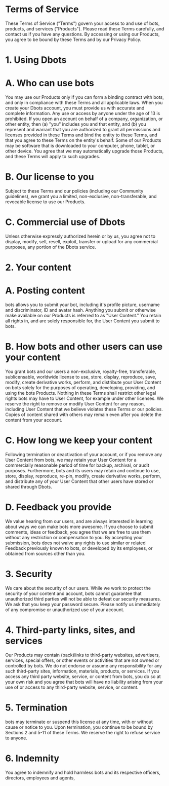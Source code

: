# Terms of Service

These Terms of Service ("Terms") govern your access to and use of bots, products, and services ("Products"). Please read these Terms carefully, and contact us if you have any questions. By accessing or using our Products, you agree to be bound by these Terms and by our Privacy Policy.

# 1. Using Dbots

# A. Who can use bots

You may use our Products only if you can form a binding contract with bots, and only in compliance with these Terms and all applicable laws. When you create your Dbots account, you must provide us with accurate and complete information. Any use or access by anyone under the age of 13 is prohibited. If you open an account on behalf of a company, organization, or other entity, then (a) "you" includes you and that entity, and (b) you represent and warrant that you are authorized to grant all permissions and licenses provided in these Terms and bind the entity to these Terms, and that you agree to these Terms on the entity's behalf. Some of our Products may be software that is downloaded to your computer, phone, tablet, or other device. You agree that we may automatically upgrade those Products, and these Terms will apply to such upgrades.

# B. Our license to you

Subject to these Terms and our policies (including our Community guidelines), we grant you a limited, non-exclusive, non-transferable, and revocable license to use our Products.

# C. Commercial use of Dbots

Unless otherwise expressly authorized herein or by us, you agree not to display, modify, sell, resell, exploit, transfer or upload for any commercial purposes, any portion of the Dbots service.

# 2. Your content

# A. Posting content

bots allows you to submit your bot, including it's profile picture, username and discriminator, ID and avatar hash. Anything you submit or otherwise make available on our Products is referred to as "User Content." You retain all rights in, and are solely responsible for, the User Content you submit to bots.

# B. How bots and other users can use your content

You grant bots and our users a non-exclusive, royalty-free, transferable, sublicensable, worldwide license to use, store, display, reproduce, save, modify, create derivative works, perform, and distribute your User Content on bots solely for the purposes of operating, developing, providing, and using the bots Products. Nothing in these Terms shall restrict other legal rights bots may have to User Content, for example under other licenses. We reserve the right to remove or modify User Content for any reason, including User Content that we believe violates these Terms or our policies. Copies of content shared with others may remain even after you delete the content from your account.

# C. How long we keep your content

Following termination or deactivation of your account, or if you remove any User Content from bots, we may retain your User Content for a commercially reasonable period of time for backup, archival, or audit purposes. Furthermore, bots and its users may retain and continue to use, store, display, reproduce, re-pin, modify, create derivative works, perform, and distribute any of your User Content that other users have stored or shared through Dbots.

# D. Feedback you provide

We value hearing from our users, and are always interested in learning about ways we can make bots more awesome. If you choose to submit comments, ideas or feedback, you agree that we are free to use them without any restriction or compensation to you. By accepting your submission, bots does not waive any rights to use similar or related Feedback previously known to bots, or developed by its employees, or obtained from sources other than you.

# 3. Security

We care about the security of our users. While we work to protect the security of your content and account, bots cannot guarantee that unauthorized third parties will not be able to defeat our security measures. We ask that you keep your password secure. Please notify us immediately of any compromise or unauthorized use of your account.

# 4. Third-party links, sites, and services

Our Products may contain (back)links to third-party websites, advertisers, services, special offers, or other events or activities that are not owned or controlled by bots. We do not endorse or assume any responsibility for any such third-party sites, information, materials, products, or services. If you access any third party website, service, or content from bots, you do so at your own risk and you agree that bots will have no liability arising from your use of or access to any third-party website, service, or content.

# 5. Termination

bots may terminate or suspend this license at any time, with or without cause or notice to you. Upon termination, you continue to be bound by Sections 2 and 5-11 of these Terms. We reserve the right to refuse service to anyone.

# 6. Indemnity

You agree to indemnify and hold harmless bots and its respective officers, directors, employees and agents,